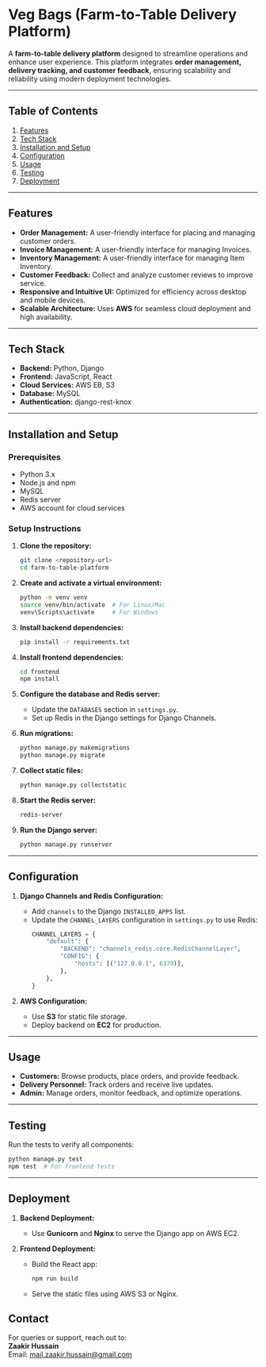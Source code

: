 # **Veg Bags (Farm-to-Table Delivery Platform)**  

A **farm-to-table delivery platform** designed to streamline operations and enhance user experience. This platform integrates **order management, delivery tracking, and customer feedback**, ensuring scalability and reliability using modern deployment technologies.  

---

## **Table of Contents**  
1. [Features](#features)  
2. [Tech Stack](#tech-stack)  
3. [Installation and Setup](#installation-and-setup)  
4. [Configuration](#configuration)  
5. [Usage](#usage)  
6. [Testing](#testing)  
7. [Deployment](#deployment)  

---

## **Features**  
- **Order Management:** A user-friendly interface for placing and managing customer orders.  
- **Invoice Management:** A user-friendly interface for managing Invoices.  
- **Inventory Management:** A user-friendly interface for managing Item Inventory.  
- **Customer Feedback:** Collect and analyze customer reviews to improve service.  
- **Responsive and Intuitive UI:** Optimized for efficiency across desktop and mobile devices.  
- **Scalable Architecture:** Uses **AWS** for seamless cloud deployment and high availability.  

---

## **Tech Stack**  
- **Backend:** Python, Django  
- **Frontend:** JavaScript, React  
- **Cloud Services:** AWS EB, S3  
- **Database:** MySQL  
- **Authentication:** django-rest-knox

---

## **Installation and Setup**  
### Prerequisites  
- Python 3.x  
- Node.js and npm  
- MySQL  
- Redis server  
- AWS account for cloud services  

### Setup Instructions  
1. **Clone the repository:**  
   ```bash
   git clone <repository-url>  
   cd farm-to-table-platform  
   ```

2. **Create and activate a virtual environment:**  
   ```bash
   python -m venv venv  
   source venv/bin/activate  # For Linux/Mac  
   venv\Scripts\activate     # For Windows  
   ```

3. **Install backend dependencies:**  
   ```bash
   pip install -r requirements.txt  
   ```

4. **Install frontend dependencies:**  
   ```bash
   cd frontend  
   npm install  
   ```

5. **Configure the database and Redis server:**  
   - Update the `DATABASES` section in `settings.py`.  
   - Set up Redis in the Django settings for Django Channels.  

6. **Run migrations:**  
   ```bash
   python manage.py makemigrations  
   python manage.py migrate  
   ```

7. **Collect static files:**  
   ```bash
   python manage.py collectstatic  
   ```

8. **Start the Redis server:**  
   ```bash
   redis-server  
   ```

9. **Run the Django server:**  
   ```bash
   python manage.py runserver  
   ```

---

## **Configuration**  
1. **Django Channels and Redis Configuration:**  
   - Add `channels` to the Django `INSTALLED_APPS` list.  
   - Update the `CHANNEL_LAYERS` configuration in `settings.py` to use Redis:  
     ```python
     CHANNEL_LAYERS = {
         "default": {
             "BACKEND": "channels_redis.core.RedisChannelLayer",
             "CONFIG": {
                 "hosts": [("127.0.0.1", 6379)],
             },
         },
     }
     ```

2. **AWS Configuration:**  
   - Use **S3** for static file storage.  
   - Deploy backend on **EC2** for production.  

---

## **Usage**  
- **Customers:** Browse products, place orders, and provide feedback.  
- **Delivery Personnel:** Track orders and receive live updates.  
- **Admin:** Manage orders, monitor feedback, and optimize operations.  

---

## **Testing**  
Run the tests to verify all components:  
```bash
python manage.py test  
npm test  # For frontend tests  
```

---

## **Deployment**  
1. **Backend Deployment:**  
   - Use **Gunicorn** and **Nginx** to serve the Django app on AWS EC2.  

2. **Frontend Deployment:**  
   - Build the React app:  
     ```bash
     npm run build  
     ```  
   - Serve the static files using AWS S3 or Nginx.  

## **Contact**  
For queries or support, reach out to:  
**Zaakir Hussain**  
Email: [mail.zaakir.hussain@gmail.com](mailto:mail.zaakir.hussain@gmail.com)  
